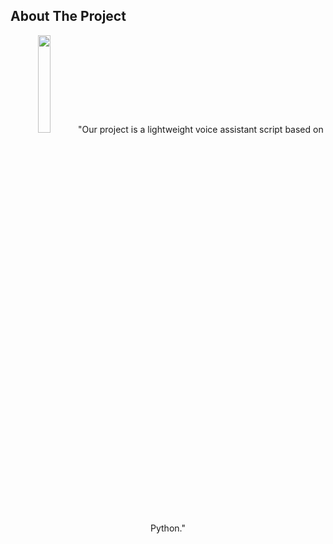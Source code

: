 ## About The Project

<p align="center">
<img src="https://github.com/salimizel/Voice-Assistance/blob/master/Happy.gif" width="20%">
"Our project is a lightweight voice assistant script based on Python."
</p>


